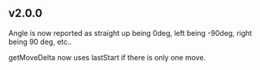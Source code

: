 ## v2.0.0

Angle is now reported as straight up being 0deg, left being -90deg, right being 90 deg, etc..

getMoveDelta now uses lastStart if there is only one move.